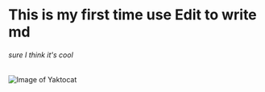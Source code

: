 # This is my first time use Edit to write md
###### sure I think it's cool
![Image of Yaktocat](https://octodex.github.com/images/yaktocat.png)
